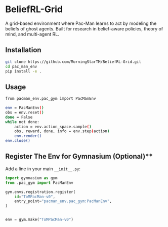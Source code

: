# BeliefRL-Grid
A grid-based environment where Pac-Man learns to act by modeling the beliefs of ghost agents. Built for research in belief-aware policies, theory of mind, and multi-agent RL.

## Installation

```bash
git clone https://github.com/MorningStarTM/BeliefRL-Grid.git
cd pac_man_env
pip install -e . 

```

## Usage
```bash 
from pacman_env.pac_gym import PacManEnv

env = PacManEnv()
obs = env.reset()
done = False
while not done:
    action = env.action_space.sample()
    obs, reward, done, info = env.step(action)
    env.render()
env.close()
```

## Register The Env for Gymnasium (Optional)**
Add a line in your main `__init__.py`:
```python
import gymnasium as gym
from .pac_gym import PacManEnv

gym.envs.registration.register(
    id="ToMPacMan-v0",
    entry_point="pacman_env.pac_gym:PacManEnv",
)


env = gym.make("ToMPacMan-v0")
